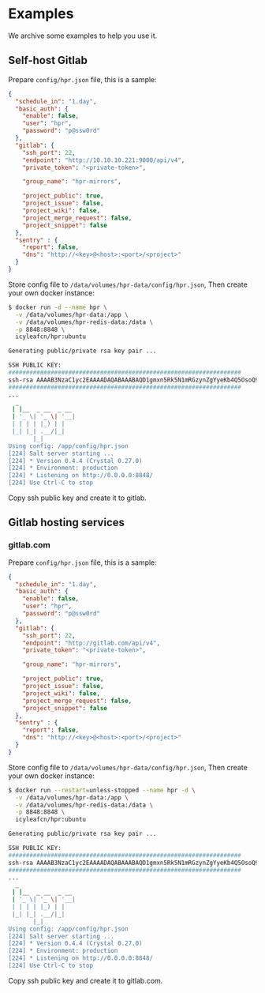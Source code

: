 # Examples

We archive some examples to help you use it.

## Self-host Gitlab

Prepare `config/hpr.json` file, this is a sample:

```json
{
  "schedule_in": "1.day",
  "basic_auth": {
    "enable": false,
    "user": "hpr",
    "password": "p@ssw0rd"
  },
  "gitlab": {
    "ssh_port": 22,
    "endpoint": "http://10.10.10.221:9000/api/v4",
    "private_token": "<private-token>",

    "group_name": "hpr-mirrors",

    "project_public": true,
    "project_issue": false,
    "project_wiki": false,
    "project_merge_request": false,
    "project_snippet": false
  },
  "sentry" : {
    "report": false,
    "dns": "http://<key>@<host>:<port>/<project>"
  }
}
```

Store config file to `/data/volumes/hpr-data/config/hpr.json`, Then create your own docker instance:

```bash
$ docker run -d --name hpr \
  -v /data/volumes/hpr-data:/app \
  -v /data/volumes/hpr-redis-data:/data \
  -p 8848:8848 \
  icyleafcn/hpr:ubuntu

Generating public/private rsa key pair ...

SSH PUBLIC KEY:
##################################################################
ssh-rsa AAAAB3NzaC1yc2EAAAADAQABAAABAQD1gmxn5Rk5N1mRGzynZgYyeKb4Q5OsoQ9erLZY1nP6i8ICL+Dn+b/6YoFUcdIBsE1sv9eu6fyP7TfdLD8FWV6qK9rJSwJFq3wTF6Liu+fOSHOpDffTcAQ5dciIzu/goheYwfKekcu6EiGTn9XdHtXwOgC0+T1OLu0dskUyMhyIsYxJiDlAJL6YFgMRXVE6HPZp3XfXP2BuVCo8WydfKgs8EyQ4pbQ3yGvvb2jUgeJX+Qb4OcbKyrO7i/L2KidE2Xzzxx6QBWNkPDvGnh0b12E6UApEq99cY5bURw7qSsOfY4ct1GgMHdsjeEN4olcIici+11+iQPR3VocePbFVxEt3 hpr@docker
##################################################################
...
  _
 | |__  _ __  _ __
 | '_ \| '_ \| '__|
 | | | | |_) | |
 |_| |_| .__/|_|
       |_|
Using config: /app/config/hpr.json
[224] Salt server starting ...
[224] * Version 0.4.4 (Crystal 0.27.0)
[224] * Environment: production
[224] * Listening on http://0.0.0.0:8848/
[224] Use Ctrl-C to stop
```

Copy ssh public key and create it to gitlab.

## Gitlab hosting services

### gitlab.com

Prepare `config/hpr.json` file, this is a sample:

```json
{
  "schedule_in": "1.day",
  "basic_auth": {
    "enable": false,
    "user": "hpr",
    "password": "p@ssw0rd"
  },
  "gitlab": {
    "ssh_port": 22,
    "endpoint": "http://gitlab.com/api/v4",
    "private_token": "<private-token>",

    "group_name": "hpr-mirrors",

    "project_public": true,
    "project_issue": false,
    "project_wiki": false,
    "project_merge_request": false,
    "project_snippet": false
  },
  "sentry" : {
    "report": false,
    "dns": "http://<key>@<host>:<port>/<project>"
  }
}
```

Store config file to `/data/volumes/hpr-data/config/hpr.json`, Then create your own docker instance:

```bash
$ docker run --restart=unless-stopped --name hpr -d \
  -v /data/volumes/hpr-data:/app \
  -v /data/volumes/hpr-redis-data:/data \
  -p 8848:8848 \
  icyleafcn/hpr:ubuntu

Generating public/private rsa key pair ...

SSH PUBLIC KEY:
##################################################################
ssh-rsa AAAAB3NzaC1yc2EAAAADAQABAAABAQD1gmxn5Rk5N1mRGzynZgYyeKb4Q5OsoQ9erLZY1nP6i8ICL+Dn+b/6YoFUcdIBsE1sv9eu6fyP7TfdLD8FWV6qK9rJSwJFq3wTF6Liu+fOSHOpDffTcAQ5dciIzu/goheYwfKekcu6EiGTn9XdHtXwOgC0+T1OLu0dskUyMhyIsYxJiDlAJL6YFgMRXVE6HPZp3XfXP2BuVCo8WydfKgs8EyQ4pbQ3yGvvb2jUgeJX+Qb4OcbKyrO7i/L2KidE2Xzzxx6QBWNkPDvGnh0b12E6UApEq99cY5bURw7qSsOfY4ct1GgMHdsjeEN4olcIici+11+iQPR3VocePbFVxEt3 hpr@docker
##################################################################
...
  _
 | |__  _ __  _ __
 | '_ \| '_ \| '__|
 | | | | |_) | |
 |_| |_| .__/|_|
       |_|
Using config: /app/config/hpr.json
[224] Salt server starting ...
[224] * Version 0.4.4 (Crystal 0.27.0)
[224] * Environment: production
[224] * Listening on http://0.0.0.0:8848/
[224] Use Ctrl-C to stop
```

Copy ssh public key and create it to gitlab.com.
